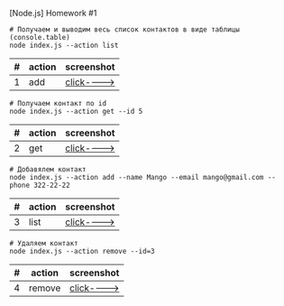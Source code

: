 [Node.js] Homework #1

```shell
# Получаем и выводим весь список контактов в виде таблицы (console.table)
node index.js --action list
```

| #   | action | screenshot     |
| --- | ------ | -------------- |
| 1   | add    | [click---->]() |

```shell
# Получаем контакт по id
node index.js --action get --id 5
```

| #   | action | screenshot     |
| --- | ------ | -------------- |
| 2   | get    | [click---->]() |

```shell
# Добавялем контакт
node index.js --action add --name Mango --email mango@gmail.com --phone 322-22-22
```

| #   | action | screenshot     |
| --- | ------ | -------------- |
| 3   | list   | [click---->]() |

```shell
# Удаляем контакт
node index.js --action remove --id=3
```

| #   | action | screenshot     |
| --- | ------ | -------------- |
| 4   | remove | [click---->]() |
